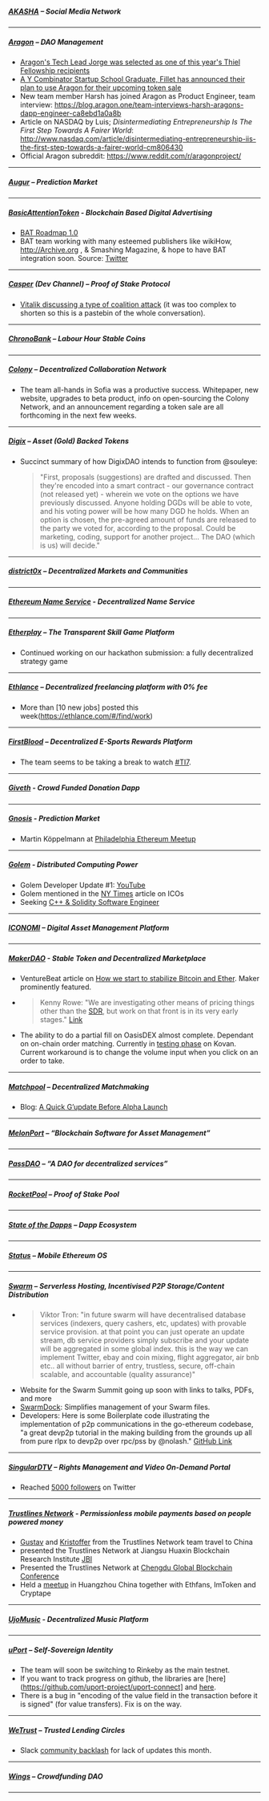 
##### [AKASHA](http://akasha.world/) – Social Media Network


---
##### [Aragon](http://aragon.one/) – DAO Management
- [Aragon's Tech Lead Jorge was selected as one of this year's Thiel Fellowship recipients](http://www.businesswire.com/news/home/20170616005607/en)
- [A Y Combinator Startup School Graduate, Fillet has announced their plan to use Aragon for their upcoming token sale](http://blog.getfillet.com/index.php/en/2017/06/16/graduate-of-yc-startup-school-2017-announces-ico-on-the-aragon-network/)
- New team member Harsh has joined Aragon as Product Engineer, team interview: https://blog.aragon.one/team-interviews-harsh-aragons-dapp-engineer-ca8ebd1a0a8b
- Article on NASDAQ by Luis; *Disintermediating Entrepreneurship Is The First Step Towards A Fairer World*: http://www.nasdaq.com/article/disintermediating-entrepreneurship-iis-the-first-step-towards-a-fairer-world-cm806430
- Official Aragon subreddit: https://www.reddit.com/r/aragonproject/

---
##### [Augur](https://augur.net/) – Prediction Market


---
##### [BasicAttentionToken](https://basicattentiontoken.org/) - Blockchain Based Digital Advertising
- [BAT Roadmap 1.0](https://medium.com/@AttentionToken/bat-roadmap-1-0-988ed947cf0d)
- BAT team working with many esteemed publishers like wikiHow, http://Archive.org , & Smashing Magazine, & hope to have BAT integration soon. Source: [Twitter](https://twitter.com/AttentionToken/status/878062823758151680)
---  
##### [Casper](https://blog.ethereum.org/2015/08/01/introducing-casper-friendly-ghost/) (Dev Channel) – Proof of Stake Protocol
- [Vitalik discussing a type of coalition attack](https://pastebin.com/BZsWscwR) (it was too complex to shorten so this is a pastebin of the whole conversation).
---
##### [ChronoBank](http://chronobank.io/) – Labour Hour Stable Coins


---
##### [Colony](http://colony.io/) – Decentralized Collaboration Network
- The team all-hands in Sofia was a productive success. Whitepaper, new website, upgrades to beta product, info on open-sourcing the Colony Network, and an announcement regarding a token sale are all forthcoming in the next few weeks.

---
##### [Digix](https://digix.io/) – Asset (Gold) Backed Tokens
- Succinct summary of how DigixDAO intends to function from @souleye:
  >"First, proposals (suggestions) are drafted and discussed. Then they're encoded into a smart contract - our governance contract (not released yet) - wherein we vote on the options we have previously discussed. Anyone holding DGDs will be able to vote, and his voting power will be how many DGD he holds. When an option is chosen, the pre-agreed amount of funds are released to the party we voted for, according to the proposal. Could be marketing, coding, support for another project... The DAO (which is us) will decide."
---
##### [district0x](https://district0x.io/) – Decentralized Markets and Communities

---
##### [Ethereum Name Service](https://ens.codetract.io) - Decentralized Name Service


---
##### [Etherplay](http://etherplay.io) – The Transparent Skill Game Platform
- Continued working on our  hackathon submission: a fully decentralized strategy game

---
##### [Ethlance](http://ethlance.com/) – Decentralized freelancing platform with 0% fee
- More than [10 new jobs] posted this week(https://ethlance.com/#/find/work)

---
##### [FirstBlood](https://firstblood.io/) – Decentralized E-Sports Rewards Platform
- The team seems to be taking a break to watch [#TI7](https://pbs.twimg.com/media/DDPjD3dUwAMPNGj.jpg:large).
---
##### [Giveth](http://www.giveth.io/) - Crowd Funded Donation Dapp


---
##### [Gnosis](https://gnosis.pm/) - Prediction Market
- Martin Köppelmann at [Philadelphia Ethereum Meetup](https://twitter.com/ebukstel/status/877259790673727488)

---  
##### [Golem](https://golem.network/) - Distributed Computing Power
- Golem Developer Update #1: [YouTube](https://www.youtube.com/watch?v=TZcjKlhmUpw)
- Golem mentioned in the [NY Times](https://mobile.nytimes.com/2017/06/23/business/dealbook/coin-digital-currency.html) article on ICOs
- Seeking [C++ & Solidity Software Engineer](https://github.com/golemfactory/golem/blob/87be70d6007f3f67b977d5b4669ff6ce260e4043/docs/jobs/cpp_and_solidity_software_engineer.md)

---
##### [ICONOMI](https://iconomi.net/) – Digital Asset Management Platform

---
##### [MakerDAO](http://makerdao.com/) - Stable Token and Decentralized Marketplace
- VentureBeat article on [How we start to stabilize Bitcoin and Ether](https://venturebeat.com/2017/06/17/heres-how-we-start-to-stabilize-bitcoin-ethereum/). Maker prominently featured.
- > Kenny Rowe: "We are investigating other means of pricing things other than the [SDR](https://www.imf.org/external/np/fin/data/rms_sdrv.aspx), but work on that front is in its very early stages." [Link](https://chat.makerdao.com/channel/general?msg=noB2vSp9cENE24naF)
- The ability to do a partial fill on OasisDEX almost complete. Dependant on on-chain order matching. Currently in [testing phase](http://matcher.oasisdex.surge.sh/#trade/W-ETH/MKR) on Kovan. Current workaround is to change the volume input when you click on an order to take.

---
##### [Matchpool](http://matchpool.co/) – Decentralized Matchmaking
- Blog: [A Quick G’update Before Alpha Launch](https://medium.com/matchpool/a-quick-gupdate-before-alpha-launch-deea3039ac6f)

---
##### [MelonPort](https://melonport.com/) – “Blockchain Software for Asset Management”


---
##### [PassDAO](https://forum.passdao.org/) – “A DAO for decentralized services”


  ---
##### [RocketPool](http://www.rocketpool.net/) – Proof of Stake Pool


---
##### [State of the Dapps](https://dapps.ethercasts.com/) – Dapp Ecosystem


---
##### [Status](http://status.im/) – Mobile Ethereum OS

---
##### [Swarm](http://swarm-gateways.net/bzz:/theswarm.eth/) – Serverless Hosting, Incentivised P2P Storage/Content Distribution
- > Viktor Tron: "in future swarm will have decentralised database services (indexers, query cashers, etc, updates) with provable service provision. at that point you can just operate an update stream, db service providers simply subscribe and your update will be aggregated in some global index. this is the way we can implement Twitter, ebay and coin mixing, flight aggregator, air bnb etc.. all without barrier of entry, trustless, secure, off-chain scalable, and accountable (quality assurance)"
- Website for the Swarm Summit going up soon with links to talks, PDFs, and more
- [SwarmDock](http://www.swarmdock.com/): Simplifies management of your Swarm files.
- Developers: Here is some Boilerplate code illustrating the implementation of p2p communications in the go-ethereum codebase, "a great devp2p tutorial in the making building from the grounds up all from pure rlpx to devp2p over rpc/pss by @nolash." [GitHub Link](https://github.com/nolash/go-ethereum-p2p-demo)

---
##### [SingularDTV](https://singulardtv.com/) – Rights Management and Video On-Demand Portal
- Reached [5000 followers](https://twitter.com/SingularDTV/status/878157976892092417) on Twitter

---
##### [Trustlines Network](http://trustlines.network) - Permissionless mobile payments based on people powered money
- [Gustav](https://twitter.com/Gfriiis) and [Kristoffer](https://twitter.com/Knaerland) from the Trustlines Network team travel to China 
- presented the Trustlines Network at Jiangsu Huaxin Blockchain Research Institute [JBI](https://twitter.com/brainbot_tech/status/878190574582587393) 
- Presented the Trustlines Network at [Chengdu Global Blockchain Conference](https://twitter.com/brainbot_tech/status/878190574582587393) 
- Held a [meetup](http://www.huodongxing.com/event/7391914870400) in Huangzhou China together with Ethfans, ImToken and Cryptape

---
##### [UjoMusic](https://ujomusic.com/) - Decentralized Music Platform


---  
##### [uPort](https://www.uport.me/) – Self-Sovereign Identity
- The team will soon be switching to Rinkeby as the main testnet.
- If you want to track progress on github, the libraries are [here](https://github.com/uport-project/uport-connect] and [here](https://github.com/uport-project/uport-identity).
- There is a bug in "encoding of the value field in the transaction before it is signed" (for value transfers). Fix is on the way.
---
##### [WeTrust](https://www.wetrust.io/) – Trusted Lending Circles
- Slack [community backlash](http://prntscr.com/fo3ab1) for lack of updates this month.

---
##### [Wings](https://wings.ai/) – Crowdfunding DAO


---
